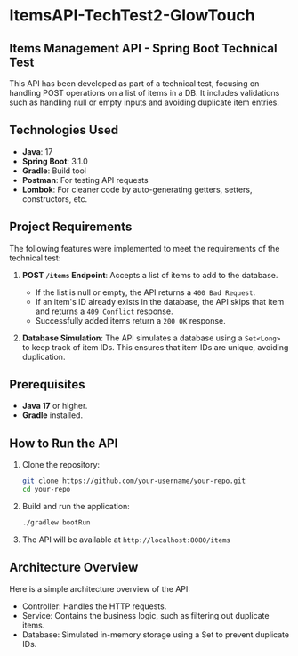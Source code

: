 # ItemsAPI-TechTest2-GlowTouch

## Items Management API - Spring Boot Technical Test

This API has been developed as part of a technical test, focusing on handling POST operations on a list of items in a DB. It includes validations such as handling null or empty inputs and avoiding duplicate item entries.

## Technologies Used

- **Java**: 17
- **Spring Boot**: 3.1.0
- **Gradle**: Build tool
- **Postman**: For testing API requests
- **Lombok**: For cleaner code by auto-generating getters, setters, constructors, etc.

## Project Requirements

The following features were implemented to meet the requirements of the technical test:

1. **POST `/items` Endpoint**: Accepts a list of items to add to the database.
   - If the list is null or empty, the API returns a `400 Bad Request`.
   - If an item's ID already exists in the database, the API skips that item and returns a `409 Conflict` response.
   - Successfully added items return a `200 OK` response.
   
2. **Database Simulation**: The API simulates a database using a `Set<Long>` to keep track of item IDs. This ensures that item IDs are unique, avoiding duplication.

## Prerequisites

- **Java 17** or higher.
- **Gradle** installed.

## How to Run the API

1. Clone the repository:

   ```bash
   git clone https://github.com/your-username/your-repo.git
   cd your-repo
   
2. Build and run the application:
   ```bash
   ./gradlew bootRun
   
3. The API will be available at `http://localhost:8080/items`

## Architecture Overview

Here is a simple architecture overview of the API:


- Controller: Handles the HTTP requests.
- Service: Contains the business logic, such as filtering out duplicate items.
- Database: Simulated in-memory storage using a Set<Long> to prevent duplicate IDs.
